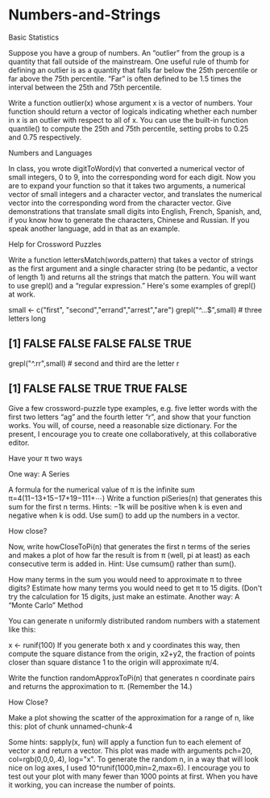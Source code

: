 Numbers-and-Strings
========================================================

Basic Statistics

Suppose you have a group of numbers. An “outlier” from the group is a quantity that fall outside of the mainstream. One useful rule of thumb for defining an outlier is as a quantity that falls far below the 25th percentile or far above the 75th percentile. “Far” is often defined to be 1.5 times the interval between the 25th and 75th percentile.

Write a function outlier(x) whose argument x is a vector of numbers. Your function should return a vector of logicals indicating whether each number in x is an outlier with respect to all of x. You can use the built-in function quantile() to compute the 25th and 75th percentile, setting probs to 0.25 and 0.75 respectively.

Numbers and Languages

In class, you wrote digitToWord(v) that converted a numerical vector of small integers, 0 to 9, into the corresponding word for each digit. Now you are to expand your function so that it takes two arguments, a numerical vector of small integers and a character vector, and translates the numerical vector into the corresponding word from the character vector. Give demonstrations that translate small digits into English, French, Spanish, and, if you know how to generate the characters, Chinese and Russian. If you speak another language, add in that as an example.

Help for Crossword Puzzles

Write a function lettersMatch(words,pattern) that takes a vector of strings as the first argument and a single character string (to be pedantic, a vector of length 1) and returns all the strings that match the pattern. You will want to use grepl() and a “regular expression.” Here's some examples of grepl() at work.

small <- c("first", "second","errand","arrest","are")
grepl("^...$",small) # three letters long
## [1] FALSE FALSE FALSE FALSE  TRUE
grepl("^.rr",small) # second and third are the letter r
## [1] FALSE FALSE  TRUE  TRUE FALSE
Give a few crossword-puzzle type examples, e.g. five letter words with the first two letters “ag” and the fourth letter “r”, and show that your function works. You will, of course, need a reasonable size dictionary. For the present, I encourage you to create one collaboratively, at this collaborative editor.

Have your π two ways

One way: A Series

A formula for the numerical value of π is the infinite sum
π=4(11−13+15−17+19−111+⋯)
Write a function piSeries(n) that generates this sum for the first n terms. Hints: −1k will be positive when k is even and negative when k is odd. Use sum() to add up the numbers in a vector.

How close?

Now, write howCloseToPi(n) that generates the first n terms of the series and makes a plot of how far the result is from π (well, pi at least) as each consecutive term is added in. Hint: Use cumsum() rather than sum().

How many terms in the sum you would need to approximate π to three digits?
Estimate how many terms you would need to get π to 15 digits. (Don't try the calculation for 15 digits, just make an estimate.
Another way: A “Monte Carlo” Method

You can generate n uniformly distributed random numbers with a statement like this:

x <- runif(100)
If you generate both x and y coordinates this way, then compute the square distance from the origin, x2+y2, the fraction of points closer than square distance 1 to the origin will approximate π/4.

Write the function randomApproxToPi(n) that generates n coordinate pairs and returns the approximation to π. (Remember the 14.)

How Close?

Make a plot showing the scatter of the approximation for a range of n, like this: plot of chunk unnamed-chunk-4

Some hints: sapply(x, fun) will apply a function fun to each element of vector x and return a vector. This plot was made with arguments pch=20, col=rgb(0,0,0,.4), log="x". To generate the random n, in a way that will look nice on log axes, I used 10^runif(1000,min=2,max=6). I encourage you to test out your plot with many fewer than 1000 points at first. When you have it working, you can increase the number of points.
